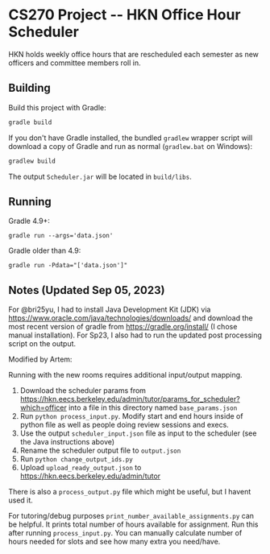 # CS270 Project -- HKN Office Hour Scheduler

HKN holds weekly office hours that are rescheduled each semester as new
officers and committee members roll in.

## Building

Build this project with Gradle:

```sh
gradle build
```

If you don't have Gradle installed, the bundled `gradlew` wrapper script will
download a copy of Gradle and run as normal (`gradlew.bat` on Windows):

```sh
gradlew build
```

The output `Scheduler.jar` will be located in `build/libs`.

## Running

Gradle 4.9+:
```
gradle run --args='data.json'
```

Gradle older than 4.9:

```
gradle run -Pdata="['data.json']"
```

## Notes (Updated Sep 05, 2023)
For @bri25yu, I had to install Java Development Kit (JDK) via https://www.oracle.com/java/technologies/downloads/ and download the most recent version of gradle from https://gradle.org/install/ (I chose manual installation). For Sp23, I also had to run the updated post processing script on the output. 

Modified by Artem:

Running with the new rooms requires additional input/output mapping. 

1. Download the scheduler params from https://hkn.eecs.berkeley.edu/admin/tutor/params_for_scheduler?which=officer into a file in this directory named `base_params.json`
2. Run `python process_input.py`. Modify start and end hours inside of python file as well as people doing review sessions and execs.
3. Use the output `scheduler_input.json` file as input to the scheduler (see the Java instructions above)
4. Rename the scheduler output file to `output.json`
5. Run `python change_output_ids.py`
6. Upload `upload_ready_output.json` to https://hkn.eecs.berkeley.edu/admin/tutor

There is also a `process_output.py` file which might be useful, but I havent used it.

For tutoring/debug purposes `print_number_available_assignments.py` can be helpful. It prints total number of hours available for assignment.
 Run this after running `process_input.py`. You can manually calculate number of hours needed for slots and see how many extra you need/have.
